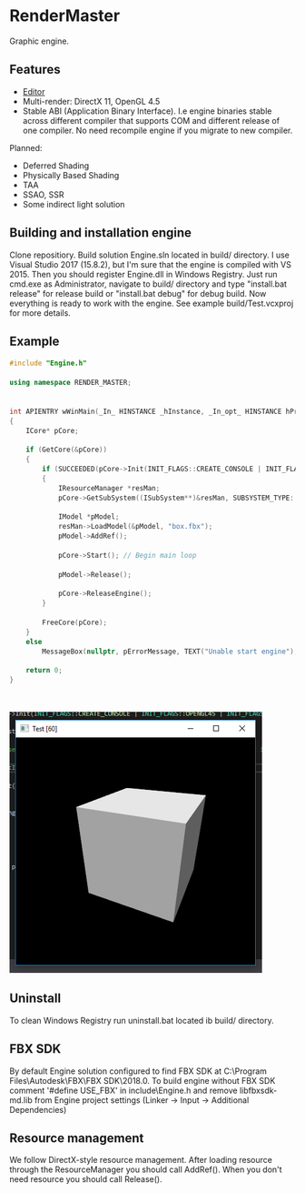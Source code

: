 # RenderMaster

Graphic engine.

## Features
* [Editor](https://github.com/fra-zz-mer/RenderMasterEditor)
* Multi-render: DirectX 11, OpenGL 4.5
* Stable ABI (Application Binary Interface). I.e engine binaries stable across different compiler that supports COM and different release of one compiler. No need recompile engine if you migrate to new compiler.

Planned:
* Deferred Shading
* Physically Based Shading
* TAA
* SSAO, SSR
* Some indirect light solution

## Building and installation engine
Clone repositiory. Build solution Engine.sln located in build/ directory. I use Visual Studio 2017 (15.8.2), but I'm sure that the engine is compiled with VS 2015. Then you should register Engine.dll in Windows Registry. Just run cmd.exe as Administrator, navigate to build/ directory and type "install.bat release" for release build or "install.bat debug" for debug build. Now everything is ready to work with the engine. See example build/Test.vcxproj for more details.

## Example
```cpp
#include "Engine.h"

using namespace RENDER_MASTER;


int APIENTRY wWinMain(_In_ HINSTANCE _hInstance, _In_opt_ HINSTANCE hPrevInstance, _In_ LPWSTR lpCmdLine, _In_ int nCmdShow)
{
	ICore* pCore;

	if (GetCore(&pCore))
	{
		if (SUCCEEDED(pCore->Init(INIT_FLAGS::CREATE_CONSOLE | INIT_FLAGS::DIRECTX11 | INIT_FLAGS::MSAA_8X, L"resources", nullptr)))
		{
			IResourceManager *resMan;
			pCore->GetSubSystem((ISubSystem**)&resMan, SUBSYSTEM_TYPE::RESOURCE_MANAGER);

			IModel *pModel;
			resMan->LoadModel(&pModel, "box.fbx");
			pModel->AddRef();

			pCore->Start(); // Begin main loop

			pModel->Release();

			pCore->ReleaseEngine();
		}

		FreeCore(pCore);
	}
	else
		MessageBox(nullptr, pErrorMessage, TEXT("Unable start engine"), MB_OK | MB_ICONERROR);

	return 0;
}




```
![Alt text](box.png?raw=true "Test")

## Uninstall
To clean Windows Registry run uninstall.bat located ib build/ directory.

## FBX SDK
By default Engine solution configured to find FBX SDK at C:\Program Files\Autodesk\FBX\FBX SDK\2018.0\. To build engine without FBX SDK comment '#define USE_FBX' in include\Engine.h and remove libfbxsdk-md.lib from Engine project settings (Linker -> Input -> Additional Dependencies)

## Resource management
We follow DirectX-style resource management. After loading resource through the ResourceManager you should call AddRef(). When you don't need resource you should call Release().

